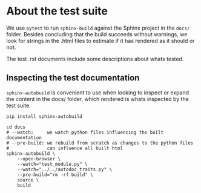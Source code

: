 # About the test suite

We use `pytest` to run `sphinx-build` against the Sphinx project in the `docs/`
folder. Besides concluding that the build succeeds without warnings, we look for
strings in the .html files to estimate if it has rendered as it should or not.

The test .rst documents include some descriptions about whats tested.

## Inspecting the test documentation

`sphinx-autobuild` is convenient to use when looking to inspect or expand the
content in the docs/ folder, which rendered is whats inspected by the test
suite.

```shell
pip install sphinx-autobuild

cd docs
# --watch:     we watch python files influencing the built documentation
# --pre-build: we rebuild from scratch as changes to the python files
#              can influence all built html
sphinx-autobuild \
    --open-browser \
    --watch="test_module.py" \
    --watch="../../autodoc_traits.py" \
    --pre-build="rm -rf build" \
    source \
    build
```
